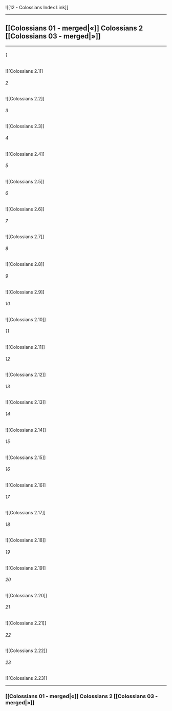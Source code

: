 ![[12 - Colossians Index Link]]

---
##  [[Colossians 01 - merged|«]] Colossians 2 [[Colossians 03 - merged|»]]

---

###### 1
![[Colossians 2.1]] 

###### 2
![[Colossians 2.2]] 

###### 3
![[Colossians 2.3]] 

###### 4
![[Colossians 2.4]]

###### 5 
![[Colossians 2.5]] 

###### 6
![[Colossians 2.6]] 

###### 7
![[Colossians 2.7]] 

###### 8
![[Colossians 2.8]] 

###### 9
![[Colossians 2.9]] 

###### 10
![[Colossians 2.10]] 

###### 11
![[Colossians 2.11]] 

###### 12
![[Colossians 2.12]]

###### 13
![[Colossians 2.13]] 

###### 14
![[Colossians 2.14]] 

###### 15
![[Colossians 2.15]]

###### 16
![[Colossians 2.16]] 

###### 17
![[Colossians 2.17]]

###### 18
![[Colossians 2.18]] 

###### 19
![[Colossians 2.19]] 

###### 20
![[Colossians 2.20]]

###### 21
![[Colossians 2.21]] 

###### 22
![[Colossians 2.22]] 

###### 23
![[Colossians 2.23]]


---
###  [[Colossians 01 - merged|«]] Colossians 2 [[Colossians 03 - merged|»]]